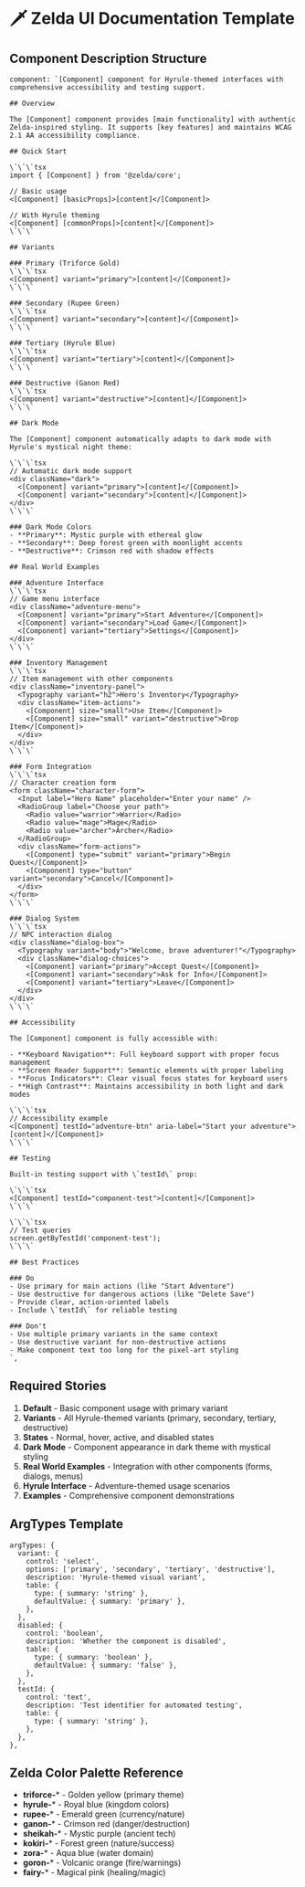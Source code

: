 # 🗡️ Zelda UI Documentation Template

## Component Description Structure

```tsx
component: `[Component] component for Hyrule-themed interfaces with comprehensive accessibility and testing support.

## Overview

The [Component] component provides [main functionality] with authentic Zelda-inspired styling. It supports [key features] and maintains WCAG 2.1 AA accessibility compliance.

## Quick Start

\`\`\`tsx
import { [Component] } from '@zelda/core';

// Basic usage
<[Component] [basicProps]>[content]</[Component]>

// With Hyrule theming
<[Component] [commonProps]>[content]</[Component]>
\`\`\`

## Variants

### Primary (Triforce Gold)
\`\`\`tsx
<[Component] variant="primary">[content]</[Component]>
\`\`\`

### Secondary (Rupee Green)
\`\`\`tsx
<[Component] variant="secondary">[content]</[Component]>
\`\`\`

### Tertiary (Hyrule Blue)
\`\`\`tsx
<[Component] variant="tertiary">[content]</[Component]>
\`\`\`

### Destructive (Ganon Red)
\`\`\`tsx
<[Component] variant="destructive">[content]</[Component]>
\`\`\`

## Dark Mode

The [Component] component automatically adapts to dark mode with Hyrule's mystical night theme:

\`\`\`tsx
// Automatic dark mode support
<div className="dark">
  <[Component] variant="primary">[content]</[Component]>
  <[Component] variant="secondary">[content]</[Component]>
</div>
\`\`\`

### Dark Mode Colors
- **Primary**: Mystic purple with ethereal glow
- **Secondary**: Deep forest green with moonlight accents
- **Destructive**: Crimson red with shadow effects

## Real World Examples

### Adventure Interface
\`\`\`tsx
// Game menu interface
<div className="adventure-menu">
  <[Component] variant="primary">Start Adventure</[Component]>
  <[Component] variant="secondary">Load Game</[Component]>
  <[Component] variant="tertiary">Settings</[Component]>
</div>
\`\`\`

### Inventory Management
\`\`\`tsx
// Item management with other components
<div className="inventory-panel">
  <Typography variant="h2">Hero's Inventory</Typography>
  <div className="item-actions">
    <[Component] size="small">Use Item</[Component]>
    <[Component] size="small" variant="destructive">Drop Item</[Component]>
  </div>
</div>
\`\`\`

### Form Integration
\`\`\`tsx
// Character creation form
<form className="character-form">
  <Input label="Hero Name" placeholder="Enter your name" />
  <RadioGroup label="Choose your path">
    <Radio value="warrior">Warrior</Radio>
    <Radio value="mage">Mage</Radio>
    <Radio value="archer">Archer</Radio>
  </RadioGroup>
  <div className="form-actions">
    <[Component] type="submit" variant="primary">Begin Quest</[Component]>
    <[Component] type="button" variant="secondary">Cancel</[Component]>
  </div>
</form>
\`\`\`

### Dialog System
\`\`\`tsx
// NPC interaction dialog
<div className="dialog-box">
  <Typography variant="body">"Welcome, brave adventurer!"</Typography>
  <div className="dialog-choices">
    <[Component] variant="primary">Accept Quest</[Component]>
    <[Component] variant="secondary">Ask for Info</[Component]>
    <[Component] variant="tertiary">Leave</[Component]>
  </div>
</div>
\`\`\`

## Accessibility

The [Component] component is fully accessible with:

- **Keyboard Navigation**: Full keyboard support with proper focus management
- **Screen Reader Support**: Semantic elements with proper labeling
- **Focus Indicators**: Clear visual focus states for keyboard users
- **High Contrast**: Maintains accessibility in both light and dark modes

\`\`\`tsx
// Accessibility example
<[Component] testId="adventure-btn" aria-label="Start your adventure">[content]</[Component]>
\`\`\`

## Testing

Built-in testing support with \`testId\` prop:

\`\`\`tsx
<[Component] testId="component-test">[content]</[Component]>
\`\`\`

\`\`\`tsx
// Test queries
screen.getByTestId('component-test');
\`\`\`

## Best Practices

### Do
- Use primary for main actions (like "Start Adventure")
- Use destructive for dangerous actions (like "Delete Save")
- Provide clear, action-oriented labels
- Include \`testId\` for reliable testing

### Don't
- Use multiple primary variants in the same context
- Use destructive variant for non-destructive actions
- Make component text too long for the pixel-art styling
`,
```

## Required Stories

1. **Default** - Basic component usage with primary variant
2. **Variants** - All Hyrule-themed variants (primary, secondary, tertiary, destructive)
3. **States** - Normal, hover, active, and disabled states
4. **Dark Mode** - Component appearance in dark theme with mystical styling
5. **Real World Examples** - Integration with other components (forms, dialogs, menus)
6. **Hyrule Interface** - Adventure-themed usage scenarios
7. **Examples** - Comprehensive component demonstrations

## ArgTypes Template

```tsx
argTypes: {
  variant: {
    control: 'select',
    options: ['primary', 'secondary', 'tertiary', 'destructive'],
    description: 'Hyrule-themed visual variant',
    table: {
      type: { summary: 'string' },
      defaultValue: { summary: 'primary' },
    },
  },
  disabled: {
    control: 'boolean',
    description: 'Whether the component is disabled',
    table: {
      type: { summary: 'boolean' },
      defaultValue: { summary: 'false' },
    },
  },
  testId: {
    control: 'text',
    description: 'Test identifier for automated testing',
    table: {
      type: { summary: 'string' },
    },
  },
},
```

## Zelda Color Palette Reference

- **triforce-*** - Golden yellow (primary theme)
- **hyrule-*** - Royal blue (kingdom colors)
- **rupee-*** - Emerald green (currency/nature)
- **ganon-*** - Crimson red (danger/destruction)
- **sheikah-*** - Mystic purple (ancient tech)
- **kokiri-*** - Forest green (nature/success)
- **zora-*** - Aqua blue (water domain)
- **goron-*** - Volcanic orange (fire/warnings)
- **fairy-*** - Magical pink (healing/magic)